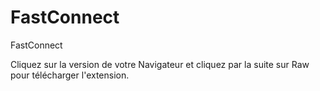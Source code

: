 FastConnect
===========

FastConnect

Cliquez sur la version de votre Navigateur et cliquez par la suite sur Raw pour télécharger l'extension.
